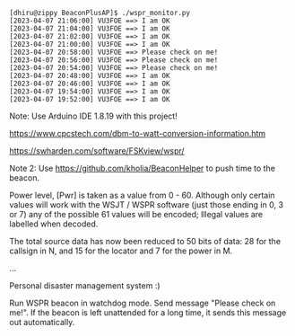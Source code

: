 ```
[dhiru@zippy BeaconPlusAP]$ ./wspr_monitor.py
[2023-04-07 21:06:00] VU3FOE ==> I am OK
[2023-04-07 21:04:00] VU3FOE ==> I am OK
[2023-04-07 21:02:00] VU3FOE ==> I am OK
[2023-04-07 21:00:00] VU3FOE ==> I am OK
[2023-04-07 20:58:00] VU3FOE ==> Please check on me!
[2023-04-07 20:56:00] VU3FOE ==> Please check on me!
[2023-04-07 20:54:00] VU3FOE ==> Please check on me!
[2023-04-07 20:48:00] VU3FOE ==> I am OK
[2023-04-07 20:46:00] VU3FOE ==> I am OK
[2023-04-07 19:54:00] VU3FOE ==> I am OK
[2023-04-07 19:52:00] VU3FOE ==> I am OK
```

Note: Use Arduino IDE 1.8.19 with this project!

https://www.cpcstech.com/dbm-to-watt-conversion-information.htm

https://swharden.com/software/FSKview/wspr/

Note 2: Use https://github.com/kholia/BeaconHelper to push time to the beacon.

Power level, [Pwr] is taken as a value from 0 - 60. Although only certain
values will work with the WSJT / WSPR software (just those ending in 0, 3 or 7)
any of the possible 61 values will be encoded; Illegal values are labelled when
decoded.

The total source data has now been reduced to 50 bits of data: 28 for the
callsign in N, and 15 for the locator and 7 for the power in M.

...

Personal disaster management system :)

Run WSPR beacon in watchdog mode. Send message "Please check  on me!". If the
beacon is left unattended for a long time, it sends this message out
automatically.
